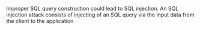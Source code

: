 Improper SQL query construction could lead to SQL injection. An SQL injection attack consists of injecting of an SQL
query via the input data from the client to the application
